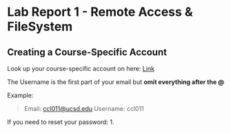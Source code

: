 # **Lab Report 1 - Remote Access & FileSystem**
## **Creating a Course-Specific Account**
Look up your course-specific account on here: 
[Link](https://sdacs.ucsd.edu/~icc/index.php)

The Username is the first part of your email but **omit everything after the @**

Example:
> Email: ccl011@ucsd.edu
> Username: ccl011

If you need to reset your password:
1. 
